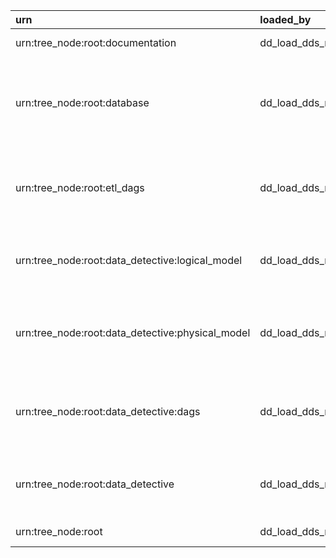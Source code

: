 | urn                                              | loaded_by        | entity_name    | entity_type   | entity_name_short   | info   | search_data                                                     | codes   | grid   | json_data                                                                                   | json_system   | json_data_ui   | htmls   | links   | notifications   | tables   | tags   |
|:-------------------------------------------------|:-----------------|:---------------|:--------------|:--------------------|:-------|:----------------------------------------------------------------|:--------|:-------|:--------------------------------------------------------------------------------------------|:--------------|:---------------|:--------|:--------|:----------------|:---------|:-------|
| urn:tree_node:root:documentation                 | dd_load_dds_root | Documentation  | TREE_NODE     |                     |        | urn:tree_node:root:documentation documentation                  |         |        | {'info': 'Service documentation\n'}                                                         |               |                |         |         |                 |          |        |
| urn:tree_node:root:database                      | dd_load_dds_root | Database       | TREE_NODE     |                     |        | urn:tree_node:root:database database                            |         |        | {'info': 'Metadata of schemas, tables and columns in Data Detective postgres database\n'}   |               |                |         |         |                 |          |        |
| urn:tree_node:root:etl_dags                      | dd_load_dds_root | ETL DAGS       | TREE_NODE     |                     |        | urn:tree_node:root:etl_dags etl dags                            |         |        | {'info': 'Metadata of Directed Acyclic Graph loaded metadata to Data Detective database\n'} |               |                |         |         |                 |          |        |
| urn:tree_node:root:data_detective:logical_model  | dd_load_dds_root | Logical Model  | TREE_NODE     |                     |        | urn:tree_node:root:data_detective:logical_model logical model   |         |        | {'info': 'Description of tables in the Data Detective service\n'}                           |               |                |         |         |                 |          |        |
| urn:tree_node:root:data_detective:physical_model | dd_load_dds_root | Physical Model | TREE_NODE     |                     |        | urn:tree_node:root:data_detective:physical_model physical model |         |        | {'info': 'This section contains technical information on Data Detective tables'}            |               |                |         |         |                 |          |        |
| urn:tree_node:root:data_detective:dags           | dd_load_dds_root | DAGs           | TREE_NODE     |                     |        | urn:tree_node:root:data_detective:dags dags                     |         |        | {'info': 'This section contains information on all ETL processes in the Data Platform'}     |               |                |         |         |                 |          |        |
| urn:tree_node:root:data_detective                | dd_load_dds_root | Data Detective | TREE_NODE     |                     |        | urn:tree_node:root:data_detective data detective                |         |        | {'info': 'This section contains all available information about Data Detective\n'}          |               |                |         |         |                 |          |        |
| urn:tree_node:root                               | dd_load_dds_root | root           | TREE_NODE     |                     |        | urn:tree_node:root root                                         |         |        | {'info': 'The root entity'}                                                                 |               |                |         |         |                 |          |        |